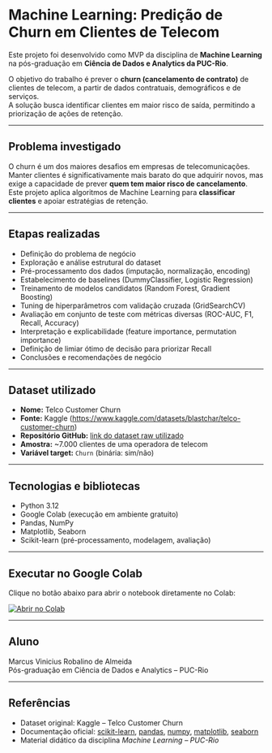 # Machine Learning: Predição de Churn em Clientes de Telecom

Este projeto foi desenvolvido como MVP da disciplina de **Machine Learning** na pós-graduação em **Ciência de Dados e Analytics da PUC-Rio**.

O objetivo do trabalho é prever o **churn (cancelamento de contrato)** de clientes de telecom, a partir de dados contratuais, demográficos e de serviços.  
A solução busca identificar clientes em maior risco de saída, permitindo a priorização de ações de retenção.

---

## Problema investigado
O churn é um dos maiores desafios em empresas de telecomunicações.  
Manter clientes é significativamente mais barato do que adquirir novos, mas exige a capacidade de prever **quem tem maior risco de cancelamento**.  
Este projeto aplica algoritmos de Machine Learning para **classificar clientes** e apoiar estratégias de retenção.

---

## Etapas realizadas
- Definição do problema de negócio  
- Exploração e análise estrutural do dataset  
- Pré-processamento dos dados (imputação, normalização, encoding)  
- Estabelecimento de baselines (DummyClassifier, Logistic Regression)  
- Treinamento de modelos candidatos (Random Forest, Gradient Boosting)  
- Tuning de hiperparâmetros com validação cruzada (GridSearchCV)  
- Avaliação em conjunto de teste com métricas diversas (ROC-AUC, F1, Recall, Accuracy)  
- Interpretação e explicabilidade (feature importance, permutation importance)  
- Definição de limiar ótimo de decisão para priorizar Recall  
- Conclusões e recomendações de negócio  

---

## Dataset utilizado
- **Nome:** Telco Customer Churn  
- **Fonte:** Kaggle (https://www.kaggle.com/datasets/blastchar/telco-customer-churn)  
- **Repositório GitHub:** [link do dataset raw utilizado](https://raw.githubusercontent.com/marcusrobalino/mvp_machine_learning/refs/heads/main/telco_churn_dataset.csv)  
- **Amostra:** ~7.000 clientes de uma operadora de telecom  
- **Variável target:** `Churn` (binária: sim/não)  

---

## Tecnologias e bibliotecas
- Python 3.12  
- Google Colab (execução em ambiente gratuito)  
- Pandas, NumPy  
- Matplotlib, Seaborn  
- Scikit-learn (pré-processamento, modelagem, avaliação)  

---

## Executar no Google Colab
Clique no botão abaixo para abrir o notebook diretamente no Colab:

[![Abrir no Colab](https://colab.research.google.com/assets/colab-badge.svg)](https://colab.research.google.com/drive/1YNnk7MLDyVKlqct2kGOnlQHJoVhaw6xc?usp=sharing)

---

## Aluno
Marcus Vinicius Robalino de Almeida  
Pós-graduação em Ciência de Dados e Analytics – PUC-Rio  

---

##  Referências
- Dataset original: Kaggle – Telco Customer Churn  
- Documentação oficial: [scikit-learn](https://scikit-learn.org/stable/), [pandas](https://pandas.pydata.org/), [numpy](https://numpy.org/), [matplotlib](https://matplotlib.org/), [seaborn](https://seaborn.pydata.org/)  
- Material didático da disciplina *Machine Learning – PUC-Rio*  
